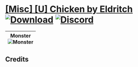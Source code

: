 # [\[Misc\] \[U\] Chicken by Eldritch](https://github.com/Klokinator/FE-Repo/tree/main/Battle%20Animations/Bards,%20Dancers,%20Suppliers,%20Misc/%5BMisc%5D%20%5BU%5D%20Chicken%20by%20Eldritch) [![Download](https://img.shields.io/badge/Download--red?style=social&logo=github)](https://minhaskamal.github.io/DownGit/#/home?url=https://github.com/Klokinator/FE-Repo/tree/main/Battle%20Animations/Bards,%20Dancers,%20Suppliers,%20Misc/%5BMisc%5D%20%5BU%5D%20Chicken%20by%20Eldritch) [![Discord](https://img.shields.io/badge/Discord--blue?style=social&logo=discord)](https://discord.gg/C7VNGnyTPA)

| <b>Monster</b><br/><img alt="Monster" src="https://raw.githubusercontent.com/Klokinator/FE-Repo/main/Battle%20Animations/Bards,%20Dancers,%20Suppliers,%20Misc/%5BMisc%5D%20%5BU%5D%20Chicken%20by%20Eldritch/8.%20Monster/Monster.gif"/> |
| :---: |

## Credits




